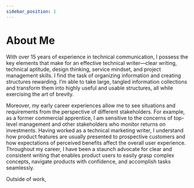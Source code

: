 ```yaml
---
sidebar_position: 1
---
```


# About Me

With over 15 years of experience in technical communication, I possess the key elements that make for an effective technical writer—clear writing, technical aptitude, design thinking, service mindset, and project management skills. I find the task of organizing information and creating structures rewarding. I’m able to take large, tangled information collections and transform them into highly useful and usable structures, all while exercising the art of brevity. 

Moreover, my early career experiences allow me to see situations and requirements from the perspective of different stakeholders. For example, as a former commercial apprentice, I am sensitive to the concerns of top-level management and other stakeholders who monitor returns on investments. Having worked as a technical marketing writer, I understand how product features are usually presented to prospective customers and how expectations of perceived benefits affect the overall user experience. Throughout my career, I have been a staunch advocate for clear and consistent writing that enables product users to easily grasp complex concepts, navigate products with confidence, and accomplish tasks seamlessly.

Outside of work, 


  

  